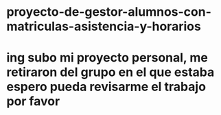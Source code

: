 # proyecto-de-gestor-alumnos-con-matriculas-asistencia-y-horarios
# ing subo mi proyecto personal, me retiraron del grupo en el que estaba espero pueda revisarme el trabajo por favor
